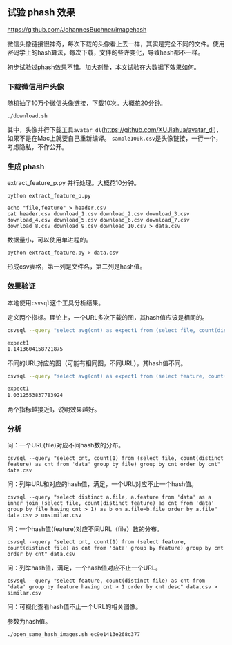 ## 试验 phash 效果

https://github.com/JohannesBuchner/imagehash

微信头像链接很神奇，每次下载的头像看上去一样，其实是完全不同的文件。使用密码学上的hash算法，每次下载，文件的些许变化，导致hash都不一样。

初步试验过phash效果不错。加大剂量，本文试验在大数据下效果如何。

### 下载微信用户头像

随机抽了10万个微信头像链接，下载10次。大概花20分钟。

```
./download.sh
```

其中，头像并行下载工具`avatar_dl`(https://github.com/XUJiahua/avatar_dl)，如果不是在Mac上就要自己重新编译。
`sample100k.csv`是头像链接，一行一个，考虑隐私，不作公开。

### 生成 phash

extract_feature_p.py 并行处理。大概花10分钟。

```
python extract_feature_p.py

echo "file,feature" > header.csv
cat header.csv download_1.csv download_2.csv download_3.csv download_4.csv download_5.csv download_6.csv download_7.csv download_8.csv download_9.csv download_10.csv > data.csv
```

数据量小，可以使用单进程的。

```
python extract_feature.py > data.csv

```

形成csv表格，第一列是文件名，第二列是hash值。

### 效果验证

本地使用`csvsql`这个工具分析结果。

定义两个指标。理论上，一个URL多次下载的图，其hash值应该是相同的。

```bash
csvsql --query "select avg(cnt) as expect1 from (select file, count(distinct feature) as cnt from 'data' group by file)" data.csv

expect1
1.1413604158721875
```

不同的URL对应的图（可能有相同图，不同URL），其hash值不同。

```bash
csvsql --query "select avg(cnt) as expect1 from (select feature, count(distinct file) as cnt from 'data' group by feature)" data.csv

expect1
1.0312553837783924
```

两个指标越接近1，说明效果越好。


### 分析

问：一个URL(file)对应不同hash数的分布。

```
csvsql --query "select cnt, count(1) from (select file, count(distinct feature) as cnt from 'data' group by file) group by cnt order by cnt" data.csv
```

问：列举URL和对应的hash值，满足，一个URL对应不止一个hash值。

```
csvsql --query "select distinct a.file, a.feature from 'data' as a inner join (select file, count(distinct feature) as cnt from 'data' group by file having cnt > 1) as b on a.file=b.file order by a.file" data.csv > unsimilar.csv
```

问：一个hash值(feature)对应不同URL（file）数的分布。

```
csvsql --query "select cnt, count(1) from (select feature, count(distinct file) as cnt from 'data' group by feature) group by cnt order by cnt" data.csv
```

问：列举hash值，满足，一个hash值对应不止一个URL。

```
csvsql --query "select feature, count(distinct file) as cnt from 'data' group by feature having cnt > 1 order by cnt desc" data.csv > similar.csv
```


问：可视化查看hash值不止一个URL的相关图像。

参数为hash值。

```
./open_same_hash_images.sh ec9e1413e268c377
```
